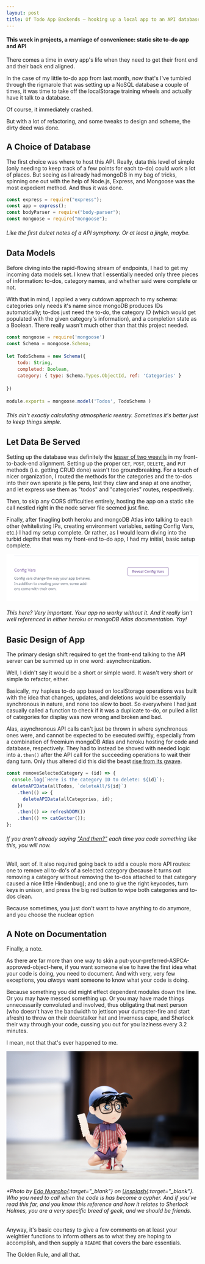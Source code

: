 ```yaml
---
layout: post
title: Of Todo App Backends — hooking up a local app to an API database
---
```

#### This week in projects, a marriage of convenience: static site to-do app and API


There comes a time in every app's life when they need to get their front end and their back end aligned. 

In the case of my little to-do app from last month, now that's I've tumbled through the rigmarole that was setting up a NoSQL database a couple of times, it was time to take off the localStorage training wheels and actually have it talk to a database. 

Of course, it immediately crashed.

But with a lot of refactoring, and some tweaks to design and scheme, the dirty deed was done.

## A Choice of Database

The first choice was where to host this API. Really, data this level of simple (only needing to keep track of a few points for each to-do) could work a lot of places. But seeing as I already had mongoDB in my bag of tricks, spinning one out with the help of Node.js, Express, and Mongoose was the most expedient method. And thus it was done.

```javascript
const express = require("express");
const app = express();
const bodyParser = require("body-parser");
const mongoose = require("mongoose");
```
###### Like the first dulcet notes of a API symphony. Or at least a jingle, maybe.

## Data Models

Before diving into the rapid-flowing stream of endpoints, I had to get my incoming data models set. I knew that I  essentially needed only three pieces of information: to-dos, category names, and whether said were complete or not.

With that in mind, I applied a very cutdown approach to my schema: categories only needs it's name since mongoDB produces IDs automatically; to-dos just need the to-do, the category ID (which would get populated with the given category's information), and a completion state as a Boolean. There really wasn't much other than that this project needed. 

```javascript
const mongoose = require('mongoose')
const Schema = mongoose.Schema;

let TodoSchema = new Schema({
    todo: String,
    completed: Boolean,
    category: { type: Schema.Types.ObjectId, ref: 'Categories' }
    
})

module.exports = mongoose.model('Todos', TodoSchema )
```
###### This ain't exactly calculating atmospheric reentry. Sometimes it's better just to keep things simple. 

## Let Data Be Served

Setting up the database was definitely the [lesser of two weevils](https://www.youtube.com/watch?v=Y-aPp7Kiiyg) in my front-to-back-end alignment. Setting up the proper `GET`, `POST`, `DELETE`, and `PUT` methods (i.e. getting CRUD done) wasn't too groundbreaking. For a touch of nicer organization, I routed the methods for the categories and the to-dos into their own sperate js file pens, lest they claw and snap at one another, and let express use them as "todos" and "categories" routes, respectively.

Then, to skip any CORS difficulties entirely, hosting the app on a static site call nestled right in the node server file seemed just fine.

Finally, after finagling both heroku and mongoDB Atlas into talking to each other (whitelisting IPs, creating environment variables, setting Config Vars, etc.) I had my setup complete. Or rather, as I would learn diving into the turbid depths that was my front-end to-do app, I had my initial, basic setup complete.

![Config Vars](/images/configvars.png)
###### This here? Very important. Your app no worky without it. And it really isn't well referenced in either heroku or mongoDB Atlas documentation. Yay!

## Basic Design of App

The primary design shift required to get the front-end talking to the API server can be summed up in one word: asynchronization.

Well, I didn't say it would be a short or simple word. It wasn't very short or simple to refactor, either.

Basically, my hapless to-do app based on localStorage operations was built with the idea that changes, updates, and deletions would be essentially synchronous in nature, and none too slow to boot. So everywhere I had just casually called a function to check if it was a duplicate to-do, or pulled a list of categories for display was now wrong and broken and bad.

Alas, asynchronous API calls can't just be thrown in where synchronous ones were, and cannot be expected to be executed swiftly, especially from a combination of freemium mongoDB Atlas and heroku hosting for code and database, respectively. They had to instead be shoved with needed logic into a`.then()` after the API call for the succeeding operations to wait their dang turn. Only thus altered did this did the beast [rise from its gwave](https://www.youtube.com/watch?v=EOQcnliEjXM).

```javascript
const removeSelectedCategory = (id) => {
  console.log(`Here is the category ID to delete: ${id}`);
  deleteAPIData(allTodos, `deleteAll/${id}`)
    .then(() => {
      deleteAPIData(allCategories, id);
    })
    .then(() => refreshDOM())
    .then(() => catGetter());
};
```
###### If you aren't already saying ["And then?"](https://www.youtube.com/watch?v=CkdyU_eUm1U) each time you code something like this, you will now.

Well, sort of. It also required going back to add a couple more API routes: one to remove all to-do's of a selected category (because it turns out removing a category without removing the to-dos attached to that category caused a nice little Hindenbug); and one to give the right keycodes, turn keys in unison, and press the big red button to wipe both categories and to-dos clean.

Because sometimes, you just don't want to have anything to do anymore, and you choose the nuclear option


## A Note on Documentation

Finally, a note.

As there are far more than one way to skin a put-your-preferred-ASPCA-approved-object-here, if you want someone else to have the first idea what your code is doing, you need to document. And with very, very few exceptions, you *always* want someone to know what your code is doing. 

Because something you did might effect dependent modules down the line. Or you may have messed something up. Or you may have made things unnecessarily convoluted and involved, thus obligating that next person (who doesn't have the bandwidth to jettison your dumpster-fire and start afresh) to throw on their deerstalker hat and Inverness cape, and Sherlock their way through your code, cussing you out for you laziness every 3.2 minutes.

I mean, not that that's ever happened to me.

![Conan figure](/images/conan.jpg)

###### *Photo by [Edo Nugroho](https://unsplash.com/@edonugroho){:target="_blank"} on [Unsplash](https://unsplash.com/photos/y890Y_WuItw){:target="_blank"}. Who you need to call when the code is has become a cypher. And if you've read this far, and you know this reference and how it relates to Sherlock Holmes, you are a very specific breed of geek, and we should be friends.

Anyway, it's basic courtesy to give a few comments on at least your weightier functions to inform others as to what they are hoping to accomplish, and then supply a `README` that covers the bare essentials. 

The Golden Rule, and all that.